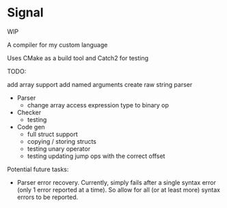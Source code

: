 # Signal

WIP

A compiler for my custom language

Uses CMake as a build tool and Catch2 for testing

TODO:

add array support
add named arguments
create raw string parser

- Parser
    - change array access expression type to binary op
- Checker
    - testing
- Code gen
    - full struct support
    - copying / storing structs
    - testing unary operator
    - testing updating jump ops with the correct offset

Potential future tasks:
- Parser error recovery. Currently, simply fails after a single syntax error (only 1 error reported at a time). So allow for all (or at least more) syntax errors to be reported.
